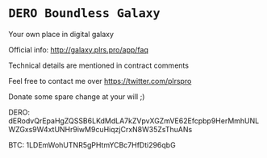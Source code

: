 # `DERO Boundless Galaxy`
Your own place in digital galaxy

Official info: http://galaxy.plrs.pro/app/faq

Technical details are mentioned in contract comments


Feel free to contact me over https://twitter.com/plrspro

Donate some spare change at your will ;)

DERO: dERodvQrEpaHgZQSSB6LKdMdLA7kZVpvXGZmVE62Efcpbp9HerMmhUNLWZGxs9W4xtUNHr9iwM9cuHiqzjCrxN8W35ZsThuANs

BTC: 1LDEmWohUTNR5gPHtmYCBc7HfDti296qbG
